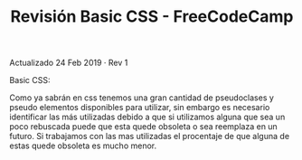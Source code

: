 ﻿---
layout: post
title: Revisión Basic CSS - FreeCodeCamp
categories: [frontend]
image: https://www.explore-group.com/storage/images-processed/w-1500_h-auto_m-fit_s-any__Free-code-camp-banner.jpg
---
Actualizado 24 Feb 2019 · Rev 1


Basic CSS:
        
Como ya sabrán en css tenemos una gran cantidad de pseudoclases y pseudo elementos disponibles para utilizar, sin embargo es necesario identificar las más utilizadas debido a que si utilizamos alguna que sea un poco rebuscada puede que esta quede obsoleta o sea reemplaza en un futuro. Si trabajamos con las mas utilizadas el procentaje de que alguna de estas quede obsoleta es mucho menor.
